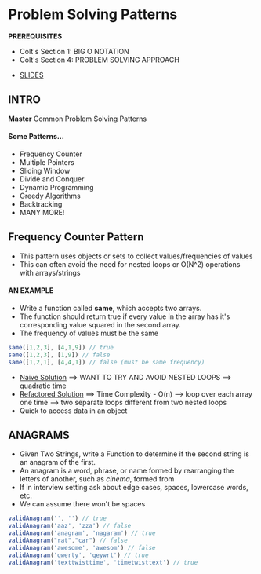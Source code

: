 # Problem Solving Patterns
**PREREQUISITES**
- Colt's Section 1: BIG O NOTATION
- Colt's Section 4: PROBLEM SOLVING APPROACH
* [SLIDES](https://cs.slides.com/colt_steele/problem-solving-patterns)
## INTRO
**Master** Common Problem Solving Patterns
#### Some Patterns...
* Frequency Counter
* Multiple Pointers
* Sliding Window
* Divide and Conquer
* Dynamic Programming
* Greedy Algorithms
* Backtracking
* MANY MORE!

## Frequency Counter Pattern
- This pattern uses objects or sets to collect values/frequencies of values
- This can often avoid the need for nested loops or O(N^2) operations with arrays/strings
#### AN EXAMPLE
- Write a function called **same**, which accepts two arrays. 
- The function should return true if every value in the array has it's corresponding value squared in the second array.
- The frequency of values must be the same
```js
same([1,2,3], [4,1,9]) // true
same([1,2,3], [1,9]) // false
same([1,2,1], [4,4,1]) // false (must be same frequency)
```
- [Naive Solution](02-same-refactor.js) ==> WANT TO TRY AND AVOID NESTED LOOPS ==> quadratic time  
- [Refactored Solution](03-same-refactor.js) ==> Time Complexity - O(n) --> loop over each array one time --> two separate loops different from two nested loops
- Quick to access data in an object

## ANAGRAMS
- Given Two Strings, write a Function to determine if the second string is an anagram of the first.
- An anagram is a word, phrase, or name formed by rearranging the letters of another, such as *cinema*, formed from 
- If in interview setting ask about edge cases, spaces, lowercase words, etc. 
- We can assume there won't be spaces 
```js
validAnagram('', '') // true
validAnagram('aaz', 'zza') // false
validAnagram('anagram', 'nagaram') // true
validAnagram("rat","car") // false
validAnagram('awesome', 'awesom') // false
validAnagram('qwerty', 'qeywrt') // true
validAnagram('texttwisttime', 'timetwisttext') // true
```





